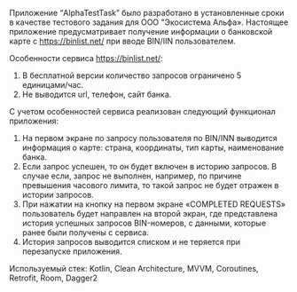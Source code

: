 Приложение “AlphaTestTask” было разработано в установленные сроки в качестве тестового задания для ООО "Экосистема Альфа».
Настоящее приложение предусматривает получение информации о банковской карте с https://binlist.net/ при вводе BIN/IIN пользователем.

Особенности сервиса https://binlist.net/:
1.	В бесплатной версии количество запросов ограничено 5 единицами/час.
2.	Не выводится url, телефон, сайт банка.

С учетом особенностей сервиса реализован следующий функционал приложения:
1.	На первом экране по запросу пользователя по BIN/INN выводится информация о карте: страна, координаты, тип карты, наименование банка.
2.	Если запрос успешен, то он будет включен в историю запросов. В случае если, запрос не выполнен, например, по причине превышения часового лимита, то такой запрос не будет отражен в истории запросов.
3.	При нажатии на кнопку на первом экране «COMPLETED REQUESTS» пользователь будет направлен на второй экран, где представлена история успешных запросов BIN-номеров, с данными, которые ранее были получены с сервиса.
4.	История запросов выводится списком и не теряется при перезапуске приложения.

Используемый стек: Kotlin, Clean Architecture, MVVM, Coroutines, Retrofit, Room, Dagger2
